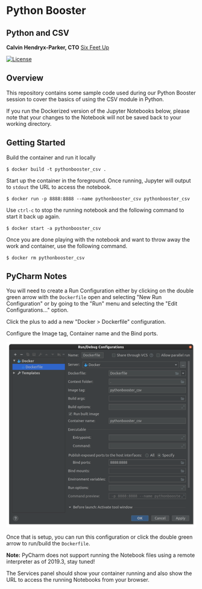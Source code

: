 # Python Booster

## Python and CSV

**Calvin Hendryx-Parker, CTO**
[Six Feet Up](http://www.sixfeetup.com)

 [![License](https://img.shields.io/badge/License-BSD%203--Clause-blue.svg)](https://opensource.org/licenses/BSD-3-Clause)
 
## Overview

This repository contains some sample code used during our Python Booster session
to cover the basics of using the CSV module in Python.

If you run the Dockerized version of the Jupyter Notebooks below, please note
that your changes to the Notebook will not be saved back to your working
directory.

## Getting Started

Build the container and run it locally

```console
$ docker build -t pythonbooster_csv .
```

Start up the container in the foreground. Once running, Jupyter will output to
`stdout` the URL to access the notebook.

```console
$ docker run -p 8888:8888 --name pythonbooster_csv pythonbooster_csv
```

Use `ctrl-c` to stop the running notebook and the following command to start
it back up again.

```console
$ docker start -a pythonbooster_csv
```

Once you are done playing with the notebook and want to throw away the work
and container, use the following command.

```console
$ docker rm pythonbooster_csv
```

## PyCharm Notes

You will need to create a Run Configuration either by clicking on the double 
green arrow with the `Dockerfile` open and selecting "New Run Configuration" or
by going to the "Run" menu and selecting the "Edit Configurations..." option.

Click the plus to add a new "Docker > Dockerfile" configuration.
  
Configure the Image tag, Container name and the Bind ports.

![](images/PyCharmRunConfig.png)

Once that is setup, you can run this configuration or click the double green 
arrow to run/build the `Dockerfile`.

**Note:** PyCharm does not support running the Notebook files using a remote 
interpreter as of 2019.3, stay tuned!

The Services panel should show your container running and also show the URL to
access the running Notebooks from your browser.
